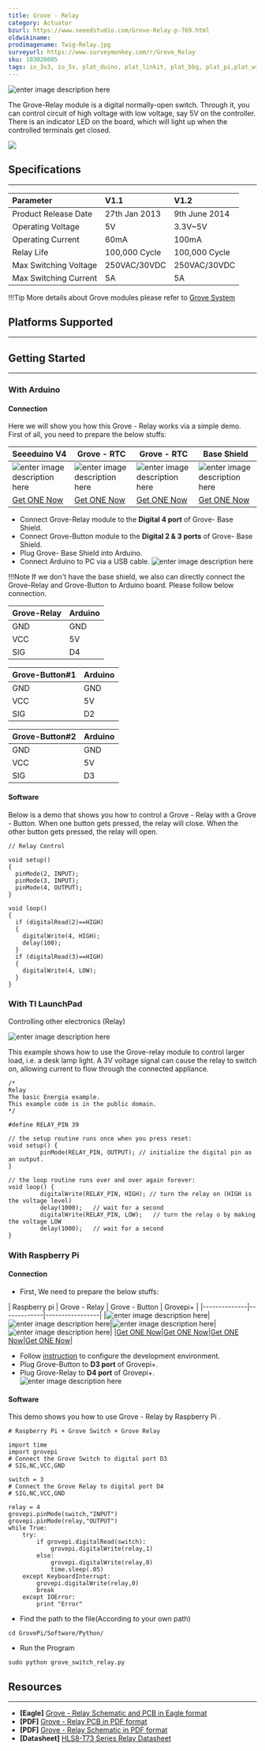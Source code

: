 ```yaml
---
title: Grove - Relay
category: Actuator
bzurl: https://www.seeedstudio.com/Grove-Relay-p-769.html
oldwikiname:
prodimagename: Twig-Relay.jpg
surveyurl: https://www.surveymonkey.com/r/Grove_Relay
sku: 103020005
tags: io_3v3, io_5v, plat_duino, plat_linkit, plat_bbg, plat_pi,plat_wio
---
```


![enter image description here](https://raw.githubusercontent.com/SeeedDocument/Grove-Relay/master/img/Twig-Relay.jpg)

The Grove-Relay module is a digital normally-open switch. Through it, you can control circuit of high voltage with low voltage, say 5V on the controller. There is an indicator LED on the board, which will light up when the controlled terminals get closed.

[![](https://raw.githubusercontent.com/SeeedDocument/Seeed-WiKi/master/docs/images/get_one_now.png)](https://www.seeedstudio.com/Grove-Relay-p-769.html)  


## Specifications
-------

| Parameter     | V1.1     |V1.2     |
| :------------- | :------------- |:------------- |
| Product Release Date       | 27th Jan 2013       |9th June 2014|
|Operating Voltage|5V|3.3V~5V|
|Operating Current|60mA|100mA|
|Relay Life|100,000 Cycle|100,000 Cycle|
|Max Switching Voltage|250VAC/30VDC|250VAC/30VDC|
|Max Switching Current|5A|5A|

!!!Tip
    More details about Grove modules please refer to [Grove System](http://wiki.seeed.cc/Grove_System/)

## Platforms Supported
--------



## Getting Started
------
### With Arduino

#### Connection
Here we will show you how this Grove - Relay works via a simple demo. First of all, you need to prepare the below stuffs:

| Seeeduino V4 | Grove - RTC | Grove - RTC |Base Shield |
|--------------|-------------|-----------------|-----------------|
|![enter image description here](https://raw.githubusercontent.com/SeeedDocument/Grove_Light_Sensor/master/images/gs_1.jpg)|![enter image description here](https://github.com/SeeedDocument/Grove-Relay/raw/master/img/Grove_Relay_s.jpg)|![enter image description here](https://github.com/SeeedDocument/Grove-Relay/raw/master/img/button_s.jpg)|![enter image description here](https://raw.githubusercontent.com/SeeedDocument/Grove_Light_Sensor/master/images/gs_4.jpg)|
|[Get ONE Now](http://www.seeedstudio.com/Seeeduino-V4.2-p-2517.html)|[Get ONE Now](https://www.seeedstudio.com/Grove-Relay-p-769.html)|[Get ONE Now](https://www.seeedstudio.com/Grove-Button-p-766.html)|[Get ONE Now](https://www.seeedstudio.com/Base-Shield-V2-p-1378.html)|

-   Connect Grove-Relay module to the **Digital 4 port** of Grove- Base Shield.
-   Connect Grove-Button module to the **Digital 2 & 3 ports** of Grove- Base Shield.
-   Plug Grove- Base Shield into Arduino.
-   Connect Arduino to PC via a USB cable.
![enter image description here](https://github.com/SeeedDocument/Grove-Relay/raw/master/img/button-relay.jpg)

!!!Note
    If we don't have the base shield, we also can directly connect the Grove-Relay and Grove-Button to Arduino board. Please follow below connection.

| Grove-Relay | Arduino |
|-------------|---------|
| GND         | GND     |
| VCC         | 5V      |
| SIG         | D4      |

| Grove-Button#1 | Arduino |
|----------------|---------|
| GND            | GND     |
| VCC            | 5V      |
| SIG            | D2      |

| Grove-Button#2 | Arduino |
|----------------|---------|
| GND            | GND     |
| VCC            | 5V      |
| SIG            | D3      |

#### Software


Below is a demo that shows you how to control a Grove - Relay with a Grove - Button. When one button gets pressed, the relay will close. When the other button gets pressed, the relay will open.

```
// Relay Control

void setup()
{
  pinMode(2, INPUT);
  pinMode(3, INPUT);
  pinMode(4, OUTPUT);
}

void loop()
{
  if (digitalRead(2)==HIGH)
  {
    digitalWrite(4, HIGH);
    delay(100);
  }
  if (digitalRead(3)==HIGH)
  {
    digitalWrite(4, LOW);
  }
}

```

### With TI LaunchPad

Controlling other electronics (Relay)

![enter image description here](https://raw.githubusercontent.com/SeeedDocument/Grove-Relay/master/img/Relay.jpg)

This example shows how to use the Grove-relay module to control larger load, i.e. a desk lamp light. A 3V voltage signal can cause the relay to switch on, allowing current to flow through the connected appliance.

```
/*
Relay
The basic Energia example.
This example code is in the public domain.
*/

#define RELAY_PIN 39

// the setup routine runs once when you press reset:
void setup() {
         pinMode(RELAY_PIN, OUTPUT); // initialize the digital pin as an output.
}

// the loop routine runs over and over again forever:
void loop() {
         digitalWrite(RELAY_PIN, HIGH); // turn the relay on (HIGH is the voltage level)
         delay(1000);   // wait for a second
         digitalWrite(RELAY_PIN, LOW);   // turn the relay o by making the voltage LOW
         delay(1000);   // wait for a second
}
```
### With Raspberry Pi

#### Connection


- First, We need to prepare the below stuffs:

|  Raspberry pi | Grove - Relay | Grove - Button | Grovepi+ |
|--------------|-------------|-----------------|
|![enter image description here](https://github.com/SeeedDocument/Grove-Temperature_and_Humidity_Sensor_Pro/raw/master/img/pi.jpg)|![enter image description here](https://github.com/SeeedDocument/Grove-Relay/raw/master/img/Grove_Relay_s.jpg)|![enter image description here](https://github.com/SeeedDocument/Grove-Relay/raw/master/img/button_s.jpg)|![enter image description here](https://github.com/SeeedDocument/Grove-Temperature_and_Humidity_Sensor_Pro/raw/master/img/grovepi%2B.jpg)|
|[Get ONE Now](https://www.seeedstudio.com/Raspberry-Pi-3-Model-B-p-2625.html)|[Get ONE Now](https://www.seeedstudio.com/Grove-Relay-p-769.html)|[Get ONE Now](https://www.seeedstudio.com/Grove-Button-p-766.html)|[Get ONE Now](https://www.seeedstudio.com/GrovePi%2B-p-2241.html)|


- Follow [instruction](http://wiki.seeed.cc/GrovePi_Plus/) to configure the development environment.
- Plug Grove-Button to **D3 port** of Grovepi+.
- Plug Grove-Relay to **D4 port** of Grovepi+.
![enter image description here](https://raw.githubusercontent.com/SeeedDocument/Grove-Relay/master/img/GrovePiPlus_Grove_relay.jpeg)

#### Software

This demo shows you how to use Grove - Relay by Raspberry Pi .
```
# Raspberry Pi + Grove Switch + Grove Relay

import time
import grovepi
# Connect the Grove Switch to digital port D3
# SIG,NC,VCC,GND

switch = 3
# Connect the Grove Relay to digital port D4
# SIG,NC,VCC,GND

relay = 4
grovepi.pinMode(switch,"INPUT")
grovepi.pinMode(relay,"OUTPUT")
while True:
    try:
        if grovepi.digitalRead(switch):
            grovepi.digitalWrite(relay,1)
        else:
            grovepi.digitalWrite(relay,0)
            time.sleep(.05)
    except KeyboardInterrupt:
        grovepi.digitalWrite(relay,0)
        break
    except IOError:
        print "Error"
```


- Find the path to the file(According to your own path)
```
cd GrovePi/Software/Python/
```
- Run the Program
```
sudo python grove_switch_relay.py
```

## Resources
----
* **[Eagle]** [Grove - Relay Schematic and PCB in Eagle format](https://raw.githubusercontent.com/SeeedDocument/Grove-Relay/master/res/Grove-Relay_Eagle_Files.zip)
* **[PDF]** [Grove - Relay PCB in PDF format](https://github.com/SeeedDocument/Grove-Relay/raw/master/res/Grove%20-%20Relay%20PCB.pdf)
* **[PDF]** [Grove - Relay Schematic in PDF format](https://github.com/SeeedDocument/Grove-Relay/raw/master/res/Grove%20-%20Relay%20Schematic.pdf)
* **[Datasheet]** [HLS8-T73 Series Relay Datasheet](https://raw.githubusercontent.com/SeeedDocument/Grove-Relay/master/res/Relay_Datasheet.pdf)
